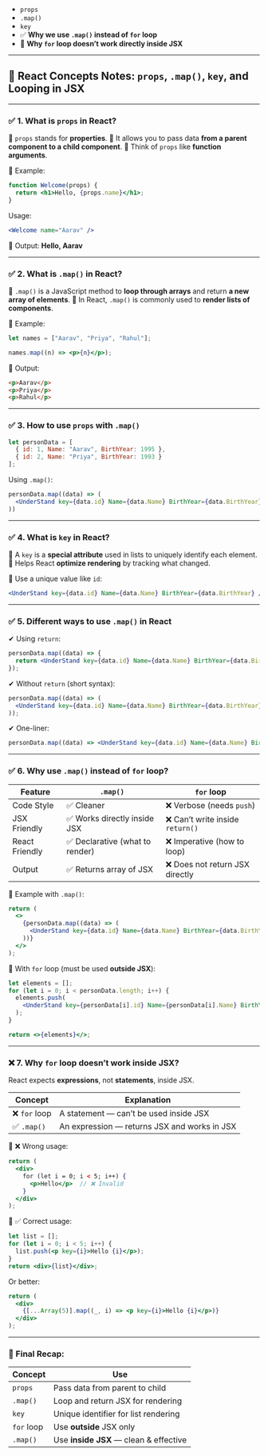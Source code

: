 
* `props`
* `.map()`
* `key`
* ✅ **Why we use `.map()` instead of `for` loop**
* 🔴 **Why `for` loop doesn’t work directly inside JSX**

---

## 📘 **React Concepts Notes: `props`, `.map()`, `key`, and Looping in JSX**

---

### ✅ 1. What is `props` in React?

🔹 `props` stands for **properties**.
🔹 It allows you to pass data **from a parent component to a child component**.
🔹 Think of `props` like **function arguments**.

📌 Example:

```jsx
function Welcome(props) {
  return <h1>Hello, {props.name}</h1>;
}
```

Usage:

```jsx
<Welcome name="Aarav" />
```

🧠 Output:
**Hello, Aarav**

---

### ✅ 2. What is `.map()` in React?

🔹 `.map()` is a JavaScript method to **loop through arrays** and return **a new array of elements**.
🔹 In React, `.map()` is commonly used to **render lists of components**.

📌 Example:

```jsx
let names = ["Aarav", "Priya", "Rahul"];

names.map((n) => <p>{n}</p>);
```

🔸 Output:

```html
<p>Aarav</p>
<p>Priya</p>
<p>Rahul</p>
```

---

### ✅ 3. How to use `props` with `.map()`

```jsx
let personData = [
  { id: 1, Name: "Aarav", BirthYear: 1995 },
  { id: 2, Name: "Priya", BirthYear: 1993 }
];
```

Using `.map()`:

```jsx
personData.map((data) => (
  <UnderStand key={data.id} Name={data.Name} BirthYear={data.BirthYear} />
))
```

---

### ✅ 4. What is `key` in React?

🔹 A `key` is a **special attribute** used in lists to uniquely identify each element.
🔹 Helps React **optimize rendering** by tracking what changed.

📌 Use a unique value like `id`:

```jsx
<UnderStand key={data.id} Name={data.Name} BirthYear={data.BirthYear} />
```

---

### ✅ 5. Different ways to use `.map()` in React

✔ Using `return`:

```jsx
personData.map((data) => {
  return <UnderStand key={data.id} Name={data.Name} BirthYear={data.BirthYear} />;
});
```

✔ Without `return` (short syntax):

```jsx
personData.map((data) => (
  <UnderStand key={data.id} Name={data.Name} BirthYear={data.BirthYear} />
));
```

✔ One-liner:

```jsx
personData.map((data) => <UnderStand key={data.id} Name={data.Name} BirthYear={data.BirthYear} />);
```

---

### ✅ 6. Why use `.map()` instead of `for` loop?

| Feature        | `.map()`                       | `for` loop                      |
| -------------- | ------------------------------ | ------------------------------- |
| Code Style     | ✅ Cleaner                      | ❌ Verbose (needs `push`)        |
| JSX Friendly   | ✅ Works directly inside JSX    | ❌ Can’t write inside `return()` |
| React Friendly | ✅ Declarative (what to render) | ❌ Imperative (how to loop)      |
| Output         | ✅ Returns array of JSX         | ❌ Does not return JSX directly  |

📌 Example with `.map()`:

```jsx
return (
  <>
    {personData.map((data) => (
      <UnderStand key={data.id} Name={data.Name} BirthYear={data.BirthYear} />
    ))}
  </>
);
```

📌 With `for` loop (must be used **outside JSX**):

```jsx
let elements = [];
for (let i = 0; i < personData.length; i++) {
  elements.push(
    <UnderStand key={personData[i].id} Name={personData[i].Name} BirthYear={personData[i].BirthYear} />
  );
}

return <>{elements}</>;
```

---

### ❌ 7. Why `for` loop doesn’t work **inside JSX**?

React expects **expressions**, not **statements**, inside JSX.

| Concept      | Explanation                                  |
| ------------ | -------------------------------------------- |
| ❌ `for` loop | A statement — can’t be used inside JSX       |
| ✅ `.map()`   | An expression — returns JSX and works in JSX |

📌 ❌ Wrong usage:

```jsx
return (
  <div>
    for (let i = 0; i < 5; i++) {
      <p>Hello</p>  // ❌ Invalid
    }
  </div>
);
```

📌 ✅ Correct usage:

```jsx
let list = [];
for (let i = 0; i < 5; i++) {
  list.push(<p key={i}>Hello {i}</p>);
}
return <div>{list}</div>;
```

Or better:

```jsx
return (
  <div>
    {[...Array(5)].map((_, i) => <p key={i}>Hello {i}</p>)}
  </div>
);
```

---

### 🧠 Final Recap:

| Concept    | Use                                    |
| ---------- | -------------------------------------- |
| `props`    | Pass data from parent to child         |
| `.map()`   | Loop and return JSX for rendering      |
| `key`      | Unique identifier for list rendering   |
| `for` loop | Use **outside** JSX only               |
| `.map()`   | Use **inside JSX** — clean & effective |
